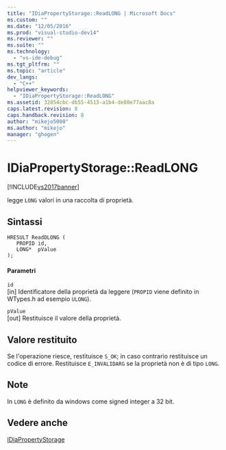 ```yaml
---
title: "IDiaPropertyStorage::ReadLONG | Microsoft Docs"
ms.custom: ""
ms.date: "12/05/2016"
ms.prod: "visual-studio-dev14"
ms.reviewer: ""
ms.suite: ""
ms.technology: 
  - "vs-ide-debug"
ms.tgt_pltfrm: ""
ms.topic: "article"
dev_langs: 
  - "C++"
helpviewer_keywords: 
  - "IDiaPropertyStorage::ReadLONG"
ms.assetid: 32054cbc-db55-4513-a1b4-de80e77aac8a
caps.latest.revision: 8
caps.handback.revision: 8
author: "mikejo5000"
ms.author: "mikejo"
manager: "ghogen"
---
```

# IDiaPropertyStorage::ReadLONG
[!INCLUDE[vs2017banner](../../code-quality/includes/vs2017banner.md)]

legge `LONG` valori in una raccolta di proprietà.  
  
## Sintassi  
  
```cpp#  
HRESULT ReadDLONG (   
   PROPID id,  
   LONG*  pValue  
);  
```  
  
#### Parametri  
 `id`  
 \[in\]  Identificatore della proprietà da leggere \(`PROPID` viene definito in WTypes.h ad esempio  `ULONG`\).  
  
 `pValue`  
 \[out\]  Restituisce il valore della proprietà.  
  
## Valore restituito  
 Se l'operazione riesce, restituisce `S_OK`; in caso contrario restituisce un codice di errore.  Restituisce `E_INVALIDARG` se la proprietà non è di tipo  `LONG`.  
  
## Note  
 In `LONG` è definito da windows come signed integer a 32 bit.  
  
## Vedere anche  
 [IDiaPropertyStorage](../../debugger/debug-interface-access/idiapropertystorage.md)